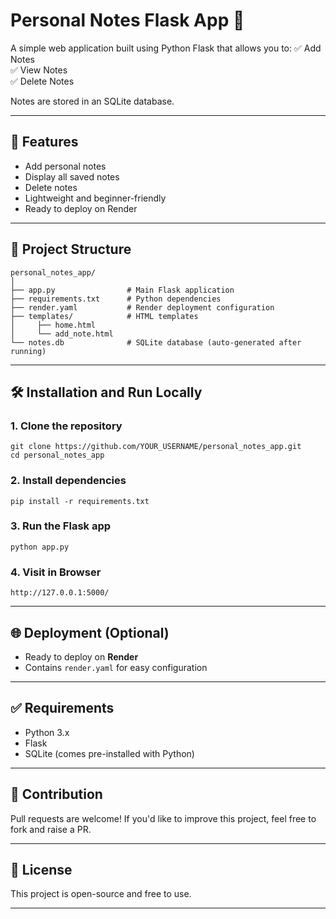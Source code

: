 # Personal Notes Flask App 📝

A simple web application built using Python Flask that allows you to:
✅ Add Notes  
✅ View Notes  
✅ Delete Notes  

Notes are stored in an SQLite database.

---

## 🚀 Features
- Add personal notes
- Display all saved notes
- Delete notes
- Lightweight and beginner-friendly
- Ready to deploy on Render

---

## 📂 Project Structure
```
personal_notes_app/
│
├── app.py                # Main Flask application
├── requirements.txt      # Python dependencies
├── render.yaml           # Render deployment configuration
├── templates/            # HTML templates
│     ├── home.html
│     └── add_note.html
└── notes.db              # SQLite database (auto-generated after running)
```

---

## 🛠 Installation and Run Locally

### 1. Clone the repository
```
git clone https://github.com/YOUR_USERNAME/personal_notes_app.git
cd personal_notes_app
```

### 2. Install dependencies
```
pip install -r requirements.txt
```

### 3. Run the Flask app
```
python app.py
```

### 4. Visit in Browser
```
http://127.0.0.1:5000/
```

---

## 🌐 Deployment (Optional)
- Ready to deploy on **Render**
- Contains `render.yaml` for easy configuration

---

## ✅ Requirements
- Python 3.x
- Flask
- SQLite (comes pre-installed with Python)

---

## 🤝 Contribution
Pull requests are welcome! If you'd like to improve this project, feel free to fork and raise a PR.

---

## 📃 License
This project is open-source and free to use.

---
